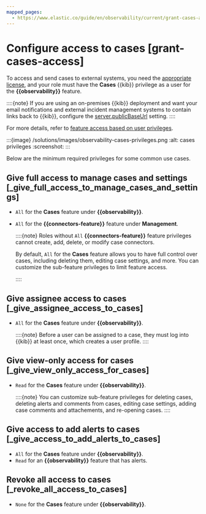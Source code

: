 ```yaml
---
mapped_pages:
  - https://www.elastic.co/guide/en/observability/current/grant-cases-access.html
---
```


# Configure access to cases [grant-cases-access]

To access and send cases to external systems, you need the [appropriate license](https://www.elastic.co/subscriptions), and your role must have the **Cases** {{kib}} privilege as a user for the **{{observability}}** feature.

::::{note}
If you are using an on-premises {{kib}} deployment and want your email notifications and external incident management systems to contain links back to {{kib}}, configure the [server.publicBaseUrl](kibana://reference/configuration-reference/general-settings.md#server-publicbaseurl) setting.
::::


For more details, refer to [feature access based on user privileges](../../../deploy-manage/manage-spaces.md#spaces-control-user-access).

:::{image} /solutions/images/observability-cases-privileges.png
:alt: cases privileges
:screenshot:
:::

Below are the minimum required privileges for some common use cases.


## Give full access to manage cases and settings [_give_full_access_to_manage_cases_and_settings]

* `All` for the **Cases** feature under **{{observability}}**.
* `All` for the **{{connectors-feature}}** feature under **Management**.

    ::::{note}
    Roles without `All` **{{connectors-feature}}** feature privileges cannot create, add, delete, or modify case connectors.

    By default, `All` for the **Cases** feature allows you to have full control over cases, including deleting them, editing case settings, and more. You can customize the sub-feature privileges to limit feature access.

    ::::



## Give assignee access to cases [_give_assignee_access_to_cases]

* `All` for the **Cases** feature under **{{observability}}**.

    ::::{note}
    Before a user can be assigned to a case, they must log into {{kib}} at least once, which creates a user profile.
    ::::



## Give view-only access for cases [_give_view_only_access_for_cases]

* `Read` for the **Cases** feature under **{{observability}}**.

    ::::{note}
    You can customize sub-feature privileges for deleting cases, deleting alerts and comments from cases, editing case settings, adding case comments and attachements, and re-opening cases.
    ::::



## Give access to add alerts to cases [_give_access_to_add_alerts_to_cases]

* `All` for the **Cases** feature under **{{observability}}**.
* `Read` for an **{{observability}}** feature that has alerts.


## Revoke all access to cases [_revoke_all_access_to_cases]

* `None` for the **Cases** feature under **{{observability}}**.

